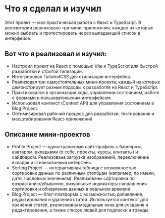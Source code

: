 # Что я сделал и изучил

Этот проект — моя практическая работа с React и TypeScript. В репозитории реализовано три мини-приложения, каждое из которых можно выбрать и протестировать через выпадающий список в интерфейсе.

## Вот что я реализовал и изучил:

- Настроил проект на React с помощью Vite и TypeScript для быстрой разработки и строгой типизации.
- Интегрировал TailwindCSS для стилизации интерфейса.
- Реализовал три самостоятельных мини-проекта, каждый из которых демонстрирует разные подходы к разработке на React и TypeScript.
- Практиковался в организации кода, управлении состоянием, работе с формами и пользовательским интерфейсом.
- Использовал контекст (Context API) для управления состоянием в Blog Project.
- Оптимизировал рабочий процесс для разработки, тестирования и масштабирования React-приложений.

## Описание мини-проектов

- Profile Project — одностраничный сайт-профиль с баннером, аватаром, вкладками (о себе, проекты, курсы, контакты) и сайдбаром. Реализована загрузка изображений, переключение вкладок и стилизованный интерфейс.
- Sorting Project — интерактивная таблица с возможностью сортировки данных по различным столбцам (например, по имени, дате, числовым значениям). Реализованы сортировка по возрастанию/убыванию, визуальные индикаторы направления сортировки и обновление данных в реальном времени.
- Blog Project — блог-платформа с возможностью добавления, редактирования и удаления статей. Используется контекст для хранения статей, реализованы модальные окна для создания и редактирования, а также список людей для подписки и тренды.

